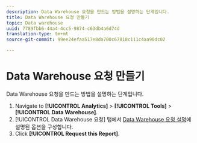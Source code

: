 ```yaml
---
description: Data Warehouse 요청을 만드는 방법을 설명하는 단계입니다.
title: Data Warehouse 요청 만들기
topic: Data warehouse
uuid: 7789fbb6-44a4-4cc5-9874-c63db4a6d74d
translation-type: tm+mt
source-git-commit: 99ee24efaa517e8da700c67818c111c4aa90dc02

---
```



# Data Warehouse 요청 만들기

Data Warehouse 요청을 만드는 방법을 설명하는 단계입니다.

1. Navigate to **[!UICONTROL Analytics]** &gt; **[!UICONTROL Tools]** &gt; **[!UICONTROL Data Warehouse]**.
1. [!UICONTROL Data Warehouse 요청] 탭에서 [Data Warehouse 요청 설명](/help/export/data-warehouse/data-warehouse.md#section_F21C78ED36884C389C852E876AF5CDE8)에 설명된 옵션을 구성합니다. 
1. Click **[!UICONTROL Request this Report]**.
